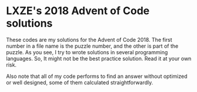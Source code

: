 # LXZE's 2018 Advent of Code solutions
These codes are my solutions for the Advent of Code 2018. The first number in a file name is the puzzle number, and the other is part of the puzzle. As you see, I try to wrote solutions in several programming languages. So, It might not be the best practice solution. Read it at your own risk.

Also note that all of my code performs to find an answer without optimized or well designed, some of them calculated straightforwardly.